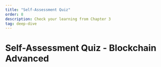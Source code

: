 ```yaml
---
title: "Self-Assessment Quiz"
order: 8
description: Check your learning from Chapter 3
tag: deep-dive
---
```


# Self-Assessment Quiz - Blockchain Advanced

##
